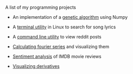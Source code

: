 A list of my programming projects

- An implementation of a [genetic algorithm](https://github.com/viksit-siddhant/np-gen-alg) using Numpy

- A [terminal utility](https://github.com/viksit-siddhant/lyrics-puller) in Linux to search for song lyrics

- A [command line utility](https://github.com/viksit-siddhant/scripts/) to view reddit posts

- [Calculating fourier series](https://github.com/viksit-siddhant/fourier-series) and visualizing them

- [Sentiment analysis](https://github.com/viksit-siddhant/sentiment-analysis) of IMDB movie reviews

- [Visualizing derivatives](https://github.com/viksit-siddhant/derivative)
